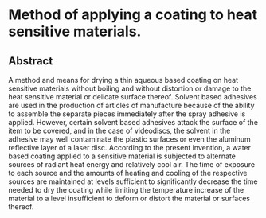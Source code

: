 # Method of applying a coating to heat sensitive materials.

## Abstract
A method and means for drying a thin aqueous based coating on heat sensitive materials without boiling and without distortion or damage to the heat sensitive material or delicate surface thereof. Solvent based adhesives are used in the production of articles of manufacture because of the ability to assemble the separate pieces immediately after the spray adhesive is applied. However, certain solvent based adhesives attack the surface of the item to be covered, and in the case of videodiscs, the solvent in the adhesive may well contaminate the plastic surfaces or even the aluminum reflective layer of a laser disc. According to the present invention, a water based coating applied to a sensitive material is subjected to alternate sources of radiant heat energy and relatively cool air. The time of exposure to each source and the amounts of heating and cooling of the respective sources are maintained at levels sufficient to significantly decrease the time needed to dry the coating while limiting the temperature increase of the material to a level insufficient to deform or distort the material or surfaces thereof.
